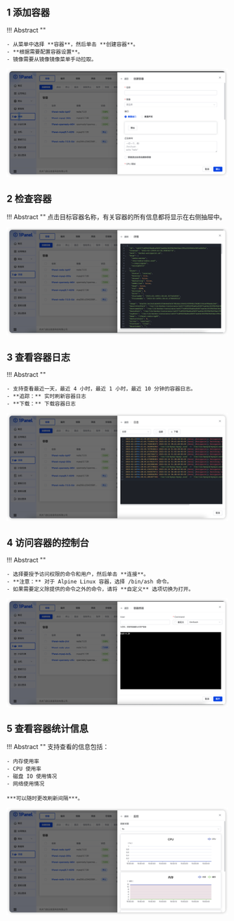 ## 1 添加容器

!!! Abstract ""

    - 从菜单中选择 **容器**，然后单击 **创建容器**。
    - **根据需要配置容器设置**。 
    - 镜像需要从镜像镜像菜单手动拉取。

![img.png](../../img/containers/container_create.png)


## 2 检查容器

!!! Abstract ""
    点击目标容器名称，有关容器的所有信息都将显示在右侧抽屉中。

![img.png](../../img/containers/container_inspect.png)

## 3 查看容器日志

!!! Abstract ""

    - 支持查看最近一天，最近 4 小时，最近 1 小时，最近 10 分钟的容器日志。
    - **追踪：** 实时刷新容器日志
    - **下载：** 下载容器日志

![img.png](../../img/containers/container_log.png)

## 4 访问容器的控制台

!!! Abstract ""

    - 选择要授予访问权限的命令和用户，然后单击 **连接**。
    - **注意：** 对于 Alpine Linux 容器，选择 /bin/ash 命令。
    - 如果需要定义除提供的命令之外的命令，请将 **自定义** 选项切换为打开。

![img.png](../../img/containers/container_terminal.png)

## 5 查看容器统计信息

!!! Abstract ""
    支持查看的信息包括：

    - 内存使用率
    - CPU 使用率
    - 磁盘 IO 使用情况
    - 网络使用情况

    ***可以随时更改刷新间隔***。

![img.png](../../img/containers/container_monitor.png)